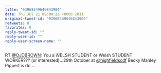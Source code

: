 ```yaml
---
title: "93968549646843904"
date: Thu Jul 21 09:00:22 +0000 2011
original-tweet-id: "93968549646843904"
retweets: 0
favorites: 0
reply-tweet-id: ""
reply-user-id: ""
reply-user-screen-name: ""
---
```

RT <a href="https://twitter.com/OJDBROWN">@OJDBROWN</a>: You a WELSH STUDENT or Welsh STUDENT WORKER??? (or interested)...29th October at <a href="https://twitter.com/highfieldscdf">@highfieldscdf</a> Becky Manley Pippert is do ...
